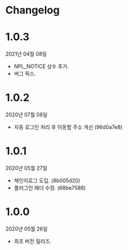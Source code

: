 # Changelog
# 1.0.3
2021년 04월 08일
* NPL_NOTICE 상수 추가.
* 버그 픽스.


# 1.0.2
2020년 07월 08일 
* 자동 로그인 처리 후 이동할 주소 개선 (96d0a7e8)


# 1.0.1
2020년 05월 27일
* 체인지로그 도입. (8b005d20)
* 플러그인 헤더 수정. (68be7588)


# 1.0.0
2020년 05월 26일
* 최초 버전 릴리즈.